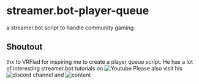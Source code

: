 # streamer.bot-player-queue
a streamer.bot script to handle community gaming

## Shoutout
thx to VRFlad for inspiring me to create a player queue script.
He has a lot of interesting streamer.bot tutorials on ![Youtube](https://www.youtube.com/channel/UCirk7b9dj5Uo5667pgnAwfA)
Please also visit his ![discord](https://discord.gg/h2gzHBR99a) channel and ![content](https://VRFlad.com/)
